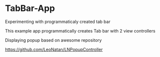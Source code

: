 # TabBar-App
Experimenting with programmaticaly created tab bar

This example app programmatically creates Tab bar with 2 view controllers

Displaying popup based on awesome repository

https://github.com/LeoNatan/LNPopupController
